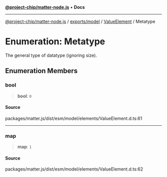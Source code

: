 [**@project-chip/matter-node.js**](../../../../../README.md) • **Docs**

***

[@project-chip/matter-node.js](../../../../../modules.md) / [exports/model](../../../README.md) / [ValueElement](../README.md) / Metatype

# Enumeration: Metatype

The general type of datatype (ignoring size).

## Enumeration Members

### bool

> **bool**: `0`

#### Source

packages/matter.js/dist/esm/model/elements/ValueElement.d.ts:61

***

### map

> **map**: `1`

#### Source

packages/matter.js/dist/esm/model/elements/ValueElement.d.ts:62
